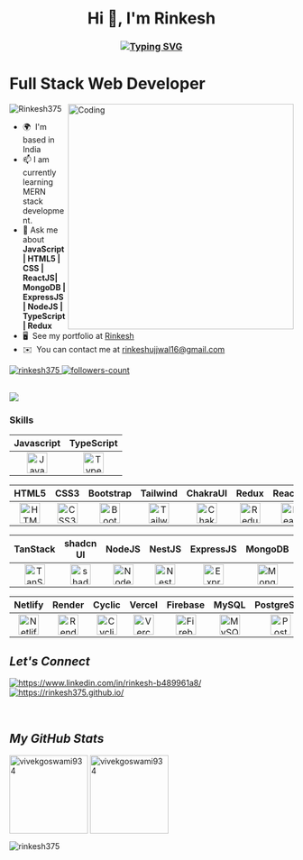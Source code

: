 <h1 align="center">Hi 👋, I'm Rinkesh</h1>
<!-- <h2><p align="center">
  <a href="#"><img src="https://readme-typing-svg.herokuapp.com?color=FFFF&center=true&lines=Full+Stack+Web+Developer;1200%2B+Hours+of+Coding+Experience;Data+Structures+And+Algorithms"></a></p>
  </h2> -->
  <h3 align="center">
  <a href="https://git.io/typing-svg"><img src="https://readme-typing-svg.demolab.com?font=Fira+Code&weight=700&duration=10000&pause=1000&color=FFA000&center=true&vCenter=true&width=600&height=70&lines=A+passionate+Full+Stack+Web+Developer+From+India;Have+2160%2B+Hours+of+Coding+Experience" alt="Typing SVG" /></a>
</h3>

<h1>Full Stack Web Developer</h1>
<img align="right" alt="Coding" width="400" src="https://cdn.dribbble.com/users/1593595/screenshots/5725252/media/e9f9ea5544e27c43d88ba9945eb9403a.jpg?resize=1000x750&vertical=center">

<p align="left"> <img src="https://komarev.com/ghpvc/?username=Rinkesh375&label=Profile%20views&color=0e75b6&style=flat" alt="Rinkesh375" /> </p>

* 🌍  I'm based in India
* 📫 I am currently learning MERN stack development.
* 💬 Ask me about **JavaScript | HTML5 | CSS | ReactJS| MongoDB | ExpressJS | NodeJS | TypeScript | Redux**
* 🖥️  See my portfolio at [Rinkesh](https://rinkesh375.github.io/)
* ✉️  You can contact me at [rinkeshujjwal16@gmail.com](mailto:rinkeshujjwal16@gmail.com)


<p align="left">
    <a href="https://github.com/rinkesh375">
        <img src="https://komarev.com/ghpvc/?username=rinkesh375&label=Profile%20views&color=0e75b6&style=flat" alt="rinkesh375" />
    </a>
    <a href="https://github.com/rinkesh375?tab=followers">
        <img src="https://img.shields.io/github/followers/rinkesh375?label=Followers&style=social" alt="followers-count">
    </a>
</p>
  
<br>



<img src="https://imgs.search.brave.com/GIZVpntD8nBghn1rIX7k2fuiuNRVav8AVZ88d-MPnvg/rs:fit:1200:675:1/g:ce/aHR0cHM6Ly93d3cu/YmFjYW5jeXRlY2hu/b2xvZ3kuY29tL2lt/Zy9tZXJuLWltZ3Mv/YmFubmVyMS5qcGc"/>

### Skills

|                                                                                                                                  Javascript                                                                                                                                   |                                                                                                                      TypeScript                                                                                                                       |
| :---------------------------------------------------------------------------------------------------------------------------------------------------------------------------------------------------------------------------------------------------------------------------: | :---------------------------------------------------------------------------------------------------------------------------------------------------------------------------------------------------------------------------------------------------: |
| <a href="https://developer.mozilla.org/en-US/docs/Web/JavaScript" target="_blank" rel="noreferrer"><img src="https://raw.githubusercontent.com/danielcranney/readme-generator/main/public/icons/skills/javascript-colored.svg" width="36" height="36" alt="JavaScript" /></a> | <a href="https://www.typescriptlang.org/" target="_blank" rel="noreferrer"><img src="https://raw.githubusercontent.com/danielcranney/readme-generator/main/public/icons/skills/typescript-colored.svg" width="36" height="36" alt="TypeScript" /></a> |

|                                                                                                                                HTML5                                                                                                                                |                                                                                                                   CSS3                                                                                                                   |                                                                                                                   Bootstrap                                                                                                                   |                                                                                                                     Tailwind                                                                                                                     |                                                                                                                   ChakraUI                                                                                                                   |                                                                                                         Redux                                                                                                               |                                                                                                             ReactJS                                                                                                              |                                                                                                               NextJS                                                                                                               |
| :-----------------------------------------------------------------------------------------------------------------------------------------------------------------------------------------------------------------------------------------------------------------: | :--------------------------------------------------------------------------------------------------------------------------------------------------------------------------------------------------------------------------------------: | :-------------------------------------------------------------------------------------------------------------------------------------------------------------------------------------------------------------------------------------------: | :----------------------------------------------------------------------------------------------------------------------------------------------------------------------------------------------------------------------------------------------: | :------------------------------------------------------------------------------------------------------------------------------------------------------------------------------------------------------------------------------------------: | :--------------------------------------------------------------------------------------------------------------------------------------------------------------------------------------------------------------------------------: | :-----------------------------------------------------------------------------------------------------------------------------------------------------------------------------------------------: | :-----------------------------------------------------------------------------------------------------------------------------------------------------------------------------------------------: |
| <a href="https://developer.mozilla.org/en-US/docs/Glossary/HTML5" target="_blank" rel="noreferrer"><img src="https://raw.githubusercontent.com/danielcranney/readme-generator/main/public/icons/skills/html5-colored.svg" width="36" height="36" alt="HTML5" /></a> | <a href="https://www.w3.org/TR/CSS/#css" target="_blank" rel="noreferrer"><img src="https://raw.githubusercontent.com/danielcranney/readme-generator/main/public/icons/skills/css3-colored.svg" width="36" height="36" alt="CSS3" /></a> | <a href="https://getbootstrap.com/" target="_blank" rel="noreferrer"><img src="https://raw.githubusercontent.com/danielcranney/readme-generator/main/public/icons/skills/bootstrap-colored.svg" width="36" height="36" alt="Bootstrap" /></a> | <a href="https://tailwindcss.com/" target="_blank" rel="noreferrer"><img src="https://raw.githubusercontent.com/danielcranney/readme-generator/main/public/icons/skills/tailwindcss-colored.svg" width="36" height="36" alt="TailwindCSS" /></a> | <a href="https://v2.chakra-ui.com" target="_blank" rel="noreferrer"><img src="https://raw.githubusercontent.com/danielcranney/readme-generator/main/public/icons/skills/chakra-colored.svg" width="36" height="36" alt="ChakraUI" /></a> | <a href="https://redux.js.org/" target="_blank" rel="noreferrer"><img src="https://raw.githubusercontent.com/danielcranney/readme-generator/main/public/icons/skills/redux-colored.svg" width="36" height="36" alt="Redux" /></a> | <a href="https://reactjs.org/" target="_blank" rel="noreferrer"><img src="https://raw.githubusercontent.com/danielcranney/readme-generator/main/public/icons/skills/react-colored.svg" width="36" height="36" alt="React" /></a> | <a href="https://nextjs.org/" target="_blank" rel="noreferrer"><img src="https://raw.githubusercontent.com/danielcranney/readme-generator/main/public/icons/skills/nextjs-colored.svg" width="36" height="36" alt="Next.js" /></a> |

|                                                                                      TanStack                                                                                      |                                                                                                              shadcn UI                                                                                                               |                                                                                                                NodeJS                                                                                                                |                                                                                                                 NestJS                                                                                                                  |                                                                                                               ExpressJS                                                                                                                |                                                                                                                 MongoDB                                                                                                                  |                                                                                                               AWS                                                                                                               |
| :----------------------------------------------------------------------------------------------------------------------------------------------------------------------------------------------------------------------------------------------------: | :----------------------------------------------------------------------------------------------------------------------------------------------------------------------------------------------------------------------------------------------------: | :----------------------------------------------------------------------------------------------------------------------------------------------------------------------------------------------------------------------------------: | :------------------------------------------------------------------------------------------------------------------------------------------------------------------------------------------------------------------------------------: | :--------------------------------------------------------------------------------------------------------------------------------------------------------------------------------------------------------------------------------------: | :-----------------------------------------------------------------------------------------------------------------------------------------------------------------------------------------------------------------------------------------------: | :--------: |
| <a href="https://tanstack.com/" target="_blank" rel="noreferrer"><img src="https://avatars.githubusercontent.com/u/71461830?s=200&v=4" width="36" height="36" alt="TanStack" /></a> | <a href="https://ui.shadcn.com/" target="_blank" rel="noreferrer"><img src="https://raw.githubusercontent.com/shadcn/ui/main/apps/www/public/logo.png" width="36" height="36" alt="shadcn" /></a> | <a href="https://nodejs.org/en/" target="_blank" rel="noreferrer"><img src="https://raw.githubusercontent.com/danielcranney/readme-generator/main/public/icons/skills/nodejs-colored.svg" width="36" height="36" alt="NodeJS" /></a> | <a href="https://nestjs.com" target="_blank" rel="noreferrer"><img src="https://raw.githubusercontent.com/danielcranney/readme-generator/main/public/icons/skills/nestjs-colored.svg" width="36" height="36" alt="NestJS" /></a> | <a href="https://expressjs.com/" target="_blank" rel="noreferrer"><img src="https://raw.githubusercontent.com/danielcranney/readme-generator/main/public/icons/skills/express-colored.svg" width="36" height="36" alt="Express" /></a> | <a href="https://www.mongodb.com/" target="_blank" rel="noreferrer"><img src="https://raw.githubusercontent.com/danielcranney/readme-generator/main/public/icons/skills/mongodb-colored.svg" width="36" height="36" alt="MongoDB" /></a> | <a href="https://aws.amazon.com/" target="_blank" rel="noreferrer"><img src="https://raw.githubusercontent.com/danielcranney/readme-generator/main/public/icons/skills/aws-colored.svg" width="36" height="36" alt="AWS" /></a> |

|                                                                                      Netlify                                                                                      |                                                                                                              Render                                                                                                               |                                                                                Cyclic                                                                                 |                                                                                                             Vercel                                                                                                              |                                                                                                                Firebase                                                                                                                 |                                                                                                             MySQL                                                                                                             |                                                                                                            PostgreSQL                                                                                                             |
| :----------------------------------------------------------------------------------------------------------------------------------------------------------------------------------------------------------------------------------------------------: | :--------------------------------------------------------------------------------------------------------------------------------------------------------------------------------------------------------------------------------------------------: | :---------------------------------------------------------------------------------------------------------------------------------------------------------------------------------------------------------------------------: | :--------------------------------------------------------------------------------------------------------------------------------------------------------------------------------------------------------------------------------------: | :----------------------------------------------------------------------------------------------------------------------------------------------------------------------------------------------------------------------------------: | :--------------------------------------------------------------------------------------------------------------------------------------------------------------------------------------: | :--------------------------------------------------------------------------------------------------------------------------------------------------------------------------------------: |
| <a href="https://www.netlify.com/" target="_blank" rel="noreferrer"><img src="https://www.netlify.com/v3/img/components/logomark.png" width="36" height="36" alt="Netlify" /></a> | <a href="https://render.com/" target="_blank" rel="noreferrer"><img src="https://render.com/images/icon-blue.png" width="36" height="36" alt="Render" /></a> | <a href="https://www.cyclic.sh/" target="_blank" rel="noreferrer"><img src="https://avatars.githubusercontent.com/u/90536261?s=200&v=4" width="36" height="36" alt="Cyclic" /></a> | <a href="https://vercel.com/" target="_blank" rel="noreferrer"><img src="https://raw.githubusercontent.com/danielcranney/readme-generator/main/public/icons/skills/vercel-colored.svg" width="36" height="36" alt="Vercel" /></a> | <a href="https://firebase.google.com/" target="_blank" rel="noreferrer"><img src="https://raw.githubusercontent.com/danielcranney/readme-generator/main/public/icons/skills/firebase-colored.svg" width="36" height="36" alt="Firebase" /></a> | <a href="https://www.mysql.com/" target="_blank" rel="noreferrer"><img src="https://raw.githubusercontent.com/danielcranney/readme-generator/main/public/icons/skills/mysql-colored.svg" width="36" height="36" alt="MySQL" /></a> | <a href="https://www.postgresql.org/" target="_blank" rel="noreferrer"><img src="https://raw.githubusercontent.com/danielcranney/readme-generator/main/public/icons/skills/postgresql-colored.svg" width="36" height="36" alt="PostgreSQL" /></a> |


<!----------------------------------- Social Media Links Section ------------------------------------>

<h2><i>Let's Connect</i></h2>


<p align="left">
    <a href="https://www.linkedin.com/in/rinkesh-b489961a8/">
        <img align="center" src="https://img.shields.io/badge/LinkedIn-0077B5?style=for-the-badge&logo=linkedin&logoColor=0077B5&labelColor=black" alt="https://www.linkedin.com/in/rinkesh-b489961a8/" />
    </a>
    <!-- <a href="https://twitter.com/omkar21143">
        <img align="center" src="https://img.shields.io/badge/Twitter-1DA1F2?style=for-the-badge&logo=twitter&logoColor=1DA1F2&labelColor=black" alt="https://twitter.com/omkar21143" />
    </a> -->
    <a href="https://rinkesh375.github.io/">
        <img align="center" src="https://img.shields.io/badge/Portfolio-18A303?style=for-the-badge&logo=ionic&logoColor=white" alt="https://rinkesh375.github.io/" />
    </a>
  
</p>
<br>

<!----------------------------------- GitHub Stats Section ------------------------------------>

<h2><i>My GitHub Stats</i></h2>

<p>
    <img align="center" src="https://github-readme-stats.vercel.app/api?username=rinkesh375&show_icons=true&include_all_commits=true&count_private=true&hide=issues,contribs&border_radius=0&locale=en&theme=dark" alt="vivekgoswami934" height="139" />
    <img align="center" src="https://github-readme-stats.vercel.app/api/top-langs?username=rinkesh375&layout=compact&exclude_repo=Lybrate-Website-Clone-Version-2.0,Lybrate-Website-Clone,Adidas-Clone&hide=Shell&border_radius=0&theme=dark" alt="vivekgoswami934" height="139" />
    
</p> 
  <img   src="https://streak-stats.demolab.com/?user=rinkesh375&theme=dark&github-readme-streak-stats.herokuapp.com"
              alt="rinkesh375"/>

<br>
